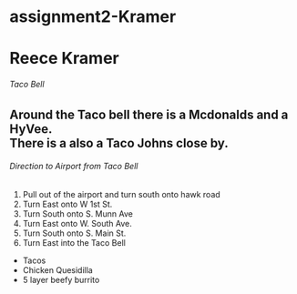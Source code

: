 # assignment2-Kramer
# Reece Kramer
###### Taco Bell
Around the Taco bell there is a **Mcdonalds** and a **HyVee**. <br>
There is a also a **Taco Johns** close by.
---
###### Direction to Airport from Taco Bell
1. Pull out of the airport and turn south onto hawk road
2. Turn East onto W 1st St.
3. Turn South onto S. Munn Ave
4. Turn East onto W. South Ave.
5. Turn South onto S. Main St.
6. Turn East into the Taco Bell

* Tacos
* Chicken Quesidilla
* 5 layer beefy burrito